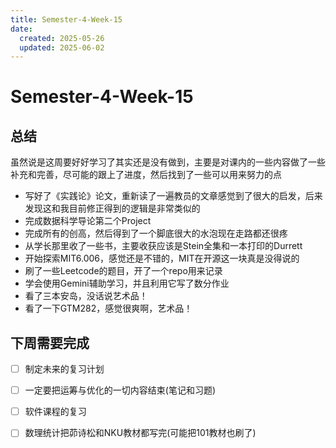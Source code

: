 ```yaml
---
title: Semester-4-Week-15
date: 
  created: 2025-05-26
  updated: 2025-06-02
---
```


# Semester-4-Week-15

## 总结

虽然说是这周要好好学习了其实还是没有做到，主要是对课内的一些内容做了一些补充和完善，尽可能的跟上了进度，然后找到了一些可以用来努力的点

+ 写好了《实践论》论文，重新读了一遍教员的文章感觉到了很大的启发，后来发现这和我目前修正得到的逻辑是非常类似的
+ 完成数据科学导论第二个Project
+ 完成所有的创高，然后得到了一个脚底很大的水泡现在走路都还很疼
+ 从学长那里收了一些书，主要收获应该是Stein全集和一本打印的Durrett
+ 开始探索MIT6.006，感觉还是不错的，MIT在开源这一块真是没得说的
+ 刷了一些Leetcode的题目，开了一个repo用来记录
+ 学会使用Gemini辅助学习，并且利用它写了数分作业
+ 看了三本安岛，没话说艺术品！
+ 看了一下GTM282，感觉很爽啊，艺术品！



## 下周需要完成

- [ ] 制定未来的复习计划
- [ ] 一定要把运筹与优化的一切内容结束(笔记和习题)
- [ ] 软件课程的复习
- [ ] 数理统计把茆诗松和NKU教材都写完(可能把101教材也刷了)






